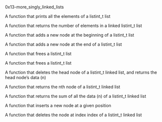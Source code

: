 0x13-more_singly_linked_lists

A function that prints all the elements of a listint_t list

A function that returns the number of elements in a linked listint_t list

A function that adds a new node at the beginning of a listint_t list

A function that adds a new node at the end of a listint_t list

A function that frees a listint_t list

A function that frees a listint_t list

A function that deletes the head node of a listint_t linked list, and returns the head node’s data (n)

A function that returns the nth node of a listint_t linked list

A function that returns the sum of all the data (n) of a listint_t linked list

A function that inserts a new node at a given position

A function that deletes the node at index index of a listint_t linked list
